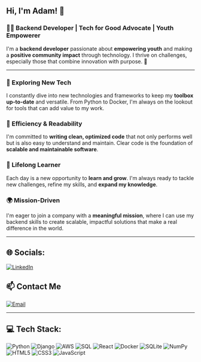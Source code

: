 ## Hi, I'm Adam! 👋

### 👨‍💻 Backend Developer | Tech for Good Advocate | Youth Empowerer

I'm a **backend developer** passionate about **empowering youth** and making a **positive community impact** through technology. I thrive on challenges, especially those that combine innovation with purpose. 🌱

---

### 🚀 Exploring New Tech
I constantly dive into new technologies and frameworks to keep my **toolbox up-to-date** and versatile. From Python to Docker, I'm always on the lookout for tools that can add value to my work.

### 🔧 Efficiency & Readability
I'm committed to **writing clean, optimized code** that not only performs well but is also easy to understand and maintain. Clear code is the foundation of **scalable and maintainable software**.

### 📘 Lifelong Learner
Each day is a new opportunity to **learn and grow**. I'm always ready to tackle new challenges, refine my skills, and **expand my knowledge**.

### 🌍 Mission-Driven
I'm eager to join a company with a **meaningful mission**, where I can use my backend skills to create scalable, impactful solutions that make a real difference in the world.

---

## 🌐 Socials:
[![LinkedIn](https://img.shields.io/badge/LinkedIn-%230077B5.svg?style=for-the-badge&logo=linkedin&logoColor=white)](https://www.linkedin.com/in/adam-takrury)
## 📫 Contact Me
[![Email](https://img.shields.io/badge/Email-D14836?style=flat&logo=gmail&logoColor=white)](mailto:adam.takrury@gmail.com)

---

## 💻 Tech Stack:
![Python](https://img.shields.io/badge/python-%2314354C.svg?style=for-the-badge&logo=python&logoColor=white)
![Django](https://img.shields.io/badge/django-%23092E20.svg?style=for-the-badge&logo=django&logoColor=white)
![AWS](https://img.shields.io/badge/AWS-%23FF9900.svg?style=for-the-badge&logo=amazon-aws&logoColor=white)
![SQL](https://img.shields.io/badge/SQL-%2300f.svg?style=for-the-badge&logo=sqlite&logoColor=white)
![React](https://img.shields.io/badge/react-%2320232a.svg?style=for-the-badge&logo=react&logoColor=%2361DAFB)
![Docker](https://img.shields.io/badge/docker-%230db7ed.svg?style=for-the-badge&logo=docker&logoColor=white)
![SQLite](https://img.shields.io/badge/sqlite-%2307405e.svg?style=for-the-badge&logo=sqlite&logoColor=white)
![NumPy](https://img.shields.io/badge/numpy-%23013243.svg?style=for-the-badge&logo=numpy&logoColor=white)
![HTML5](https://img.shields.io/badge/html5-%23E34F26.svg?style=for-the-badge&logo=html5&logoColor=white)
![CSS3](https://img.shields.io/badge/css3-%231572B6.svg?style=for-the-badge&logo=css3&logoColor=white)
![JavaScript](https://img.shields.io/badge/javascript-%23323330.svg?style=for-the-badge&logo=javascript&logoColor=%23F7DF1E)
